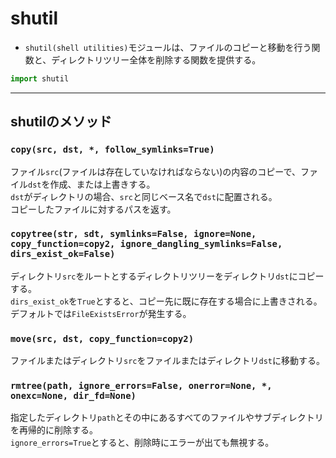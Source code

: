 <div data-title="shutil"></div>
<a id="top" data-name="TOP">

# shutil

- `shutil(shell utilities)`モジュールは、ファイルのコピーと移動を行う関数と、ディレクトリツリー全体を削除する関数を提供する。

```python
import shutil
```

---

## shutilのメソッド

### `copy(src, dst, *, follow_symlinks=True)`
ファイル`src`(ファイルは存在していなければならない)の内容のコピーで、ファイル`dst`を作成、または上書きする。<br>`dst`がディレクトリの場合、`src`と同じベース名で`dst`に配置される。<br>コピーしたファイルに対するパスを返す。

### `copytree(str, sdt, symlinks=False, ignore=None, copy_function=copy2, ignore_dangling_symlinks=False, dirs_exist_ok=False)`
ディレクトリ`src`をルートとするディレクトリツリーをディレクトリ`dst`にコピーする。<br>`dirs_exist_ok`を`True`とすると、コピー先に既に存在する場合に上書きされる。デフォルトでは`FileExistsError`が発生する。

### `move(src, dst, copy_function=copy2)`
ファイルまたはディレクトリ`src`をファイルまたはディレクトリ`dst`に移動する。


### `rmtree(path, ignore_errors=False, onerror=None, *, onexc=None, dir_fd=None)`
指定したディレクトリ`path`とその中にあるすべてのファイルやサブディレクトリを再帰的に削除する。<br>`ignore_errors=True`とすると、削除時にエラーが出ても無視する。